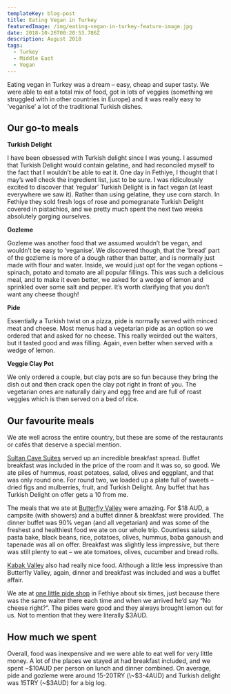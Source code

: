 ```yaml
---
templateKey: blog-post
title: Eating Vegan in Turkey
featuredImage: /img/eating-vegan-in-turkey-feature-image.jpg
date: 2018-10-26T00:20:53.786Z
description: August 2018
tags:
  - Turkey
  - Middle East
  - Vegan
---
```

Eating vegan in Turkey was a dream – easy, cheap and super tasty. We were able to eat a total mix of food, got in lots of veggies (something we struggled with in other countries in Europe) and it was really easy to ‘veganise’ a lot of the traditional Turkish dishes. 

## Our go-to meals

**Turkish Delight**

I have been obsessed with Turkish delight since I was young. I assumed that Turkish Delight would contain gelatine, and had reconciled myself to the fact that I wouldn’t be able to eat it. One day in Fethiye, I thought that I may’s well check the ingredient list, just to be sure. I was ridiculously excited to discover that ‘regular’ Turkish Delight is in fact vegan (at least everywhere we saw it). Rather than using gelatine, they use corn starch. In Fethiye they sold fresh logs of rose and pomegranate Turkish Delight covered in pistachios, and we pretty much spent the next two weeks absolutely gorging ourselves.

**Gozleme**

Gozleme was another food that we assumed wouldn’t be vegan, and wouldn’t be easy to ‘veganise’. We discovered though, that the ‘bread’ part of the gozleme is more of a dough rather than batter, and is normally just made with flour and water. Inside, we would just opt for the vegan options – spinach, potato and tomato are all popular fillings. This was such a delicious meal, and to make it even better, we asked for a wedge of lemon and sprinkled over some salt and pepper. It’s worth clarifying that you don’t want any cheese though!

**Pide**

Essentially a Turkish twist on a pizza, pide is normally served with minced meat and cheese. Most menus had a vegetarian pide as an option so we ordered that and asked for no cheese. This really weirded out the waiters, but it tasted good and was filling. Again, even better when served with a wedge of lemon.

**Veggie Clay Pot**

We only ordered a couple, but clay pots are so fun because they bring the dish out and then crack open the clay pot right in front of you. The vegetarian ones are naturally dairy and egg free and are full of roast veggies which is then served on a bed of rice.

## Our favourite meals

We ate well across the entire country, but these are some of the restaurants or cafés that deserve a special mention.

[Sultan Cave Suites](http://www.sultancavesuites.com/en) served up an incredible breakfast spread. Buffet breakfast was included in the price of the room and it was so, so good. We ate piles of hummus, roast potatoes, salad, olives and eggplant, and that was only round one. For round two, we loaded up a plate full of sweets – dried figs and mulberries, fruit, and Turkish Delight. Any buffet that has Turkish Delight on offer gets a 10 from me.

The meals that we ate at [Butterfly Valley](https://www.ninetyninedays.com.au/blog/butterfly-valley/) were amazing. For $18 AUD, a campsite (with showers) and a buffet dinner & breakfast were provided. The dinner buffet was 90% vegan (and all vegetarian) and was some of the freshest and healthiest food we ate on our whole trip. Countless salads, pasta bake, black beans, rice, potatoes, olives, hummus, baba ganoush and tapenade was all on offer. Breakfast was slightly less impressive, but there was still plenty to eat – we ate tomatoes, olives, cucumber and bread rolls.

[Kabak Valley](http://www.reflectionscamp.com/) also had really nice food. Although a little less impressive than Butterfly Valley, again, dinner and breakfast was included and was a buffet affair.

We ate at [one little pide shop](https://www.google.lk/maps/place/Nefis+Pide+Salonu/@36.6216806,29.1088051,18z/data=!4m12!1m6!3m5!1s0x0:0xdb22931509d6903d!2sSakura+Hostel+%26+Pub!8m2!3d36.62187!4d29.109068!3m4!1s0x14c041541b1b995d:0xe2d46a89b05cbae7!8m2!3d36.6215523!4d29.1086418) in Fethiye about six times, just because there was the same waiter there each time and when we arrived he’d say “No cheese right?”. The pides were good and they always brought lemon out for us. Not to mention that they were literally $3AUD.

## How much we spent

Overall, food was inexpensive and we were able to eat well for very little money. A lot of the places we stayed at had breakfast included, and we spent \~$10AUD per person on lunch and dinner combined. On average, pide and gozleme were around 15-20TRY (\~$3-4AUD) and Turkish delight was 15TRY (~$3AUD) for a big log.
